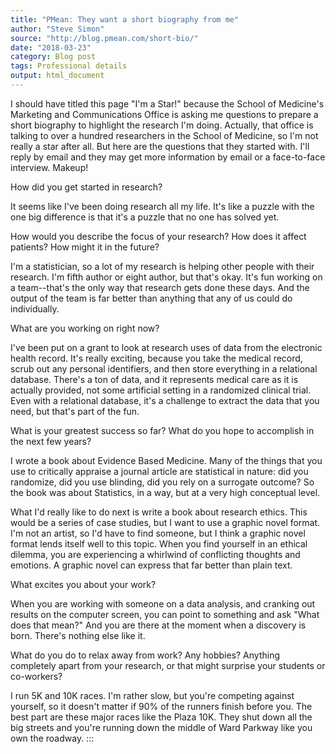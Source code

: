 ```yaml
---
title: "PMean: They want a short biography from me"
author: "Steve Simon"
source: "http://blog.pmean.com/short-bio/"
date: "2018-03-23"
category: Blog post
tags: Professional details
output: html_document
---
```


I should have titled this page "I'm a Star!" because the School of
Medicine's Marketing and Communications Office is asking me questions to
prepare a short biography to highlight the research I'm doing. Actually,
that office is talking to over a hundred researchers in the School of
Medicine, so I'm not really a star after all. But here are the questions
that they started with. I'll reply by email and they may get more
information by email or a face-to-face interview. Makeup!

<!---More--->

How did you get started in research?

It seems like I've been doing research all my life. It's like a puzzle
with the one big difference is that it's a puzzle that no one has solved
yet.

How would you describe the focus of your research? How does it affect
patients? How might it in the future?

I'm a statistician, so a lot of my research is helping other people with
their research. I'm fifth author or eight author, but that's okay. It's
fun working on a team--that's the only way that research gets done these
days. And the output of the team is far better than anything that any of
us could do individually.

What are you working on right now?

I've been put on a grant to look at research uses of data from the
electronic health record. It's really exciting, because you take the
medical record, scrub out any personal identifiers, and then store
everything in a relational database. There's a ton of data, and it
represents medical care as it is actually provided, not some artificial
setting in a randomized clinical trial. Even with a relational database,
it's a challenge to extract the data that you need, but that's part of
the fun.

What is your greatest success so far? What do you hope to accomplish in
the next few years?

I wrote a book about Evidence Based Medicine. Many of the things that
you use to critically appraise a journal article are statistical in
nature: did you randomize, did you use blinding, did you rely on a
surrogate outcome? So the book was about Statistics, in a way, but at a
very high conceptual level.

What I'd really like to do next is write a book about research ethics.
This would be a series of case studies, but I want to use a graphic
novel format. I'm not an artist, so I'd have to find someone, but I
think a graphic novel format lends itself well to this topic. When you
find yourself in an ethical dilemma, you are experiencing a whirlwind of
conflicting thoughts and emotions. A graphic novel can express that far
better than plain text.

What excites you about your work?

When you are working with someone on a data analysis, and cranking out
results on the computer screen, you can point to something and ask "What
does that mean?" And you are there at the moment when a discovery is
born. There's nothing else like it.

What do you do to relax away from work? Any hobbies? Anything completely
apart from your research, or that might surprise your students or
co-workers?

I run 5K and 10K races. I'm rather slow, but you're competing against
yourself, so it doesn't matter if 90% of the runners finish before you.
The best part are these major races like the Plaza 10K. They shut down
all the big streets and you're running down the middle of Ward Parkway
like you own the roadway.
:::


